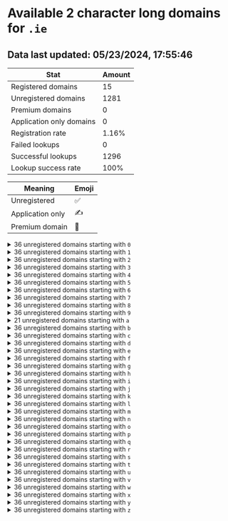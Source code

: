 # Available 2 character long domains for `.ie`

## Data last updated: 05/23/2024, 17:55:46

|Stat|Amount|
|--|--|
|Registered domains|15|
|Unregistered domains|1281|
|Premium domains|0|
|Application only domains|0|
|Registration rate|1.16%|
|Failed lookups|0|
|Successful lookups|1296|
|Lookup success rate|100%|


|Meaning|Emoji|
|--|--|
|Unregistered|:white_check_mark:|
|Application only|:writing_hand:|
|Premium domain|:gem:|

<details>
<summary>36 unregistered domains starting with <bold><code>0</code></bold></summary>

|Type|Domain|
|--|--|
|:white_check_mark:|`00.ie`|
|:white_check_mark:|`01.ie`|
|:white_check_mark:|`02.ie`|
|:white_check_mark:|`03.ie`|
|:white_check_mark:|`04.ie`|
|:white_check_mark:|`05.ie`|
|:white_check_mark:|`06.ie`|
|:white_check_mark:|`07.ie`|
|:white_check_mark:|`08.ie`|
|:white_check_mark:|`09.ie`|
|:white_check_mark:|`0a.ie`|
|:white_check_mark:|`0b.ie`|
|:white_check_mark:|`0c.ie`|
|:white_check_mark:|`0d.ie`|
|:white_check_mark:|`0e.ie`|
|:white_check_mark:|`0f.ie`|
|:white_check_mark:|`0g.ie`|
|:white_check_mark:|`0h.ie`|
|:white_check_mark:|`0i.ie`|
|:white_check_mark:|`0j.ie`|
|:white_check_mark:|`0k.ie`|
|:white_check_mark:|`0l.ie`|
|:white_check_mark:|`0m.ie`|
|:white_check_mark:|`0n.ie`|
|:white_check_mark:|`0o.ie`|
|:white_check_mark:|`0p.ie`|
|:white_check_mark:|`0q.ie`|
|:white_check_mark:|`0r.ie`|
|:white_check_mark:|`0s.ie`|
|:white_check_mark:|`0t.ie`|
|:white_check_mark:|`0u.ie`|
|:white_check_mark:|`0v.ie`|
|:white_check_mark:|`0w.ie`|
|:white_check_mark:|`0x.ie`|
|:white_check_mark:|`0y.ie`|
|:white_check_mark:|`0z.ie`|
</details>
<details>
<summary>36 unregistered domains starting with <bold><code>1</code></bold></summary>

|Type|Domain|
|--|--|
|:white_check_mark:|`10.ie`|
|:white_check_mark:|`11.ie`|
|:white_check_mark:|`12.ie`|
|:white_check_mark:|`13.ie`|
|:white_check_mark:|`14.ie`|
|:white_check_mark:|`15.ie`|
|:white_check_mark:|`16.ie`|
|:white_check_mark:|`17.ie`|
|:white_check_mark:|`18.ie`|
|:white_check_mark:|`19.ie`|
|:white_check_mark:|`1a.ie`|
|:white_check_mark:|`1b.ie`|
|:white_check_mark:|`1c.ie`|
|:white_check_mark:|`1d.ie`|
|:white_check_mark:|`1e.ie`|
|:white_check_mark:|`1f.ie`|
|:white_check_mark:|`1g.ie`|
|:white_check_mark:|`1h.ie`|
|:white_check_mark:|`1i.ie`|
|:white_check_mark:|`1j.ie`|
|:white_check_mark:|`1k.ie`|
|:white_check_mark:|`1l.ie`|
|:white_check_mark:|`1m.ie`|
|:white_check_mark:|`1n.ie`|
|:white_check_mark:|`1o.ie`|
|:white_check_mark:|`1p.ie`|
|:white_check_mark:|`1q.ie`|
|:white_check_mark:|`1r.ie`|
|:white_check_mark:|`1s.ie`|
|:white_check_mark:|`1t.ie`|
|:white_check_mark:|`1u.ie`|
|:white_check_mark:|`1v.ie`|
|:white_check_mark:|`1w.ie`|
|:white_check_mark:|`1x.ie`|
|:white_check_mark:|`1y.ie`|
|:white_check_mark:|`1z.ie`|
</details>
<details>
<summary>36 unregistered domains starting with <bold><code>2</code></bold></summary>

|Type|Domain|
|--|--|
|:white_check_mark:|`20.ie`|
|:white_check_mark:|`21.ie`|
|:white_check_mark:|`22.ie`|
|:white_check_mark:|`23.ie`|
|:white_check_mark:|`24.ie`|
|:white_check_mark:|`25.ie`|
|:white_check_mark:|`26.ie`|
|:white_check_mark:|`27.ie`|
|:white_check_mark:|`28.ie`|
|:white_check_mark:|`29.ie`|
|:white_check_mark:|`2a.ie`|
|:white_check_mark:|`2b.ie`|
|:white_check_mark:|`2c.ie`|
|:white_check_mark:|`2d.ie`|
|:white_check_mark:|`2e.ie`|
|:white_check_mark:|`2f.ie`|
|:white_check_mark:|`2g.ie`|
|:white_check_mark:|`2h.ie`|
|:white_check_mark:|`2i.ie`|
|:white_check_mark:|`2j.ie`|
|:white_check_mark:|`2k.ie`|
|:white_check_mark:|`2l.ie`|
|:white_check_mark:|`2m.ie`|
|:white_check_mark:|`2n.ie`|
|:white_check_mark:|`2o.ie`|
|:white_check_mark:|`2p.ie`|
|:white_check_mark:|`2q.ie`|
|:white_check_mark:|`2r.ie`|
|:white_check_mark:|`2s.ie`|
|:white_check_mark:|`2t.ie`|
|:white_check_mark:|`2u.ie`|
|:white_check_mark:|`2v.ie`|
|:white_check_mark:|`2w.ie`|
|:white_check_mark:|`2x.ie`|
|:white_check_mark:|`2y.ie`|
|:white_check_mark:|`2z.ie`|
</details>
<details>
<summary>36 unregistered domains starting with <bold><code>3</code></bold></summary>

|Type|Domain|
|--|--|
|:white_check_mark:|`30.ie`|
|:white_check_mark:|`31.ie`|
|:white_check_mark:|`32.ie`|
|:white_check_mark:|`33.ie`|
|:white_check_mark:|`34.ie`|
|:white_check_mark:|`35.ie`|
|:white_check_mark:|`36.ie`|
|:white_check_mark:|`37.ie`|
|:white_check_mark:|`38.ie`|
|:white_check_mark:|`39.ie`|
|:white_check_mark:|`3a.ie`|
|:white_check_mark:|`3b.ie`|
|:white_check_mark:|`3c.ie`|
|:white_check_mark:|`3d.ie`|
|:white_check_mark:|`3e.ie`|
|:white_check_mark:|`3f.ie`|
|:white_check_mark:|`3g.ie`|
|:white_check_mark:|`3h.ie`|
|:white_check_mark:|`3i.ie`|
|:white_check_mark:|`3j.ie`|
|:white_check_mark:|`3k.ie`|
|:white_check_mark:|`3l.ie`|
|:white_check_mark:|`3m.ie`|
|:white_check_mark:|`3n.ie`|
|:white_check_mark:|`3o.ie`|
|:white_check_mark:|`3p.ie`|
|:white_check_mark:|`3q.ie`|
|:white_check_mark:|`3r.ie`|
|:white_check_mark:|`3s.ie`|
|:white_check_mark:|`3t.ie`|
|:white_check_mark:|`3u.ie`|
|:white_check_mark:|`3v.ie`|
|:white_check_mark:|`3w.ie`|
|:white_check_mark:|`3x.ie`|
|:white_check_mark:|`3y.ie`|
|:white_check_mark:|`3z.ie`|
</details>
<details>
<summary>36 unregistered domains starting with <bold><code>4</code></bold></summary>

|Type|Domain|
|--|--|
|:white_check_mark:|`40.ie`|
|:white_check_mark:|`41.ie`|
|:white_check_mark:|`42.ie`|
|:white_check_mark:|`43.ie`|
|:white_check_mark:|`44.ie`|
|:white_check_mark:|`45.ie`|
|:white_check_mark:|`46.ie`|
|:white_check_mark:|`47.ie`|
|:white_check_mark:|`48.ie`|
|:white_check_mark:|`49.ie`|
|:white_check_mark:|`4a.ie`|
|:white_check_mark:|`4b.ie`|
|:white_check_mark:|`4c.ie`|
|:white_check_mark:|`4d.ie`|
|:white_check_mark:|`4e.ie`|
|:white_check_mark:|`4f.ie`|
|:white_check_mark:|`4g.ie`|
|:white_check_mark:|`4h.ie`|
|:white_check_mark:|`4i.ie`|
|:white_check_mark:|`4j.ie`|
|:white_check_mark:|`4k.ie`|
|:white_check_mark:|`4l.ie`|
|:white_check_mark:|`4m.ie`|
|:white_check_mark:|`4n.ie`|
|:white_check_mark:|`4o.ie`|
|:white_check_mark:|`4p.ie`|
|:white_check_mark:|`4q.ie`|
|:white_check_mark:|`4r.ie`|
|:white_check_mark:|`4s.ie`|
|:white_check_mark:|`4t.ie`|
|:white_check_mark:|`4u.ie`|
|:white_check_mark:|`4v.ie`|
|:white_check_mark:|`4w.ie`|
|:white_check_mark:|`4x.ie`|
|:white_check_mark:|`4y.ie`|
|:white_check_mark:|`4z.ie`|
</details>
<details>
<summary>36 unregistered domains starting with <bold><code>5</code></bold></summary>

|Type|Domain|
|--|--|
|:white_check_mark:|`50.ie`|
|:white_check_mark:|`51.ie`|
|:white_check_mark:|`52.ie`|
|:white_check_mark:|`53.ie`|
|:white_check_mark:|`54.ie`|
|:white_check_mark:|`55.ie`|
|:white_check_mark:|`56.ie`|
|:white_check_mark:|`57.ie`|
|:white_check_mark:|`58.ie`|
|:white_check_mark:|`59.ie`|
|:white_check_mark:|`5a.ie`|
|:white_check_mark:|`5b.ie`|
|:white_check_mark:|`5c.ie`|
|:white_check_mark:|`5d.ie`|
|:white_check_mark:|`5e.ie`|
|:white_check_mark:|`5f.ie`|
|:white_check_mark:|`5g.ie`|
|:white_check_mark:|`5h.ie`|
|:white_check_mark:|`5i.ie`|
|:white_check_mark:|`5j.ie`|
|:white_check_mark:|`5k.ie`|
|:white_check_mark:|`5l.ie`|
|:white_check_mark:|`5m.ie`|
|:white_check_mark:|`5n.ie`|
|:white_check_mark:|`5o.ie`|
|:white_check_mark:|`5p.ie`|
|:white_check_mark:|`5q.ie`|
|:white_check_mark:|`5r.ie`|
|:white_check_mark:|`5s.ie`|
|:white_check_mark:|`5t.ie`|
|:white_check_mark:|`5u.ie`|
|:white_check_mark:|`5v.ie`|
|:white_check_mark:|`5w.ie`|
|:white_check_mark:|`5x.ie`|
|:white_check_mark:|`5y.ie`|
|:white_check_mark:|`5z.ie`|
</details>
<details>
<summary>36 unregistered domains starting with <bold><code>6</code></bold></summary>

|Type|Domain|
|--|--|
|:white_check_mark:|`60.ie`|
|:white_check_mark:|`61.ie`|
|:white_check_mark:|`62.ie`|
|:white_check_mark:|`63.ie`|
|:white_check_mark:|`64.ie`|
|:white_check_mark:|`65.ie`|
|:white_check_mark:|`66.ie`|
|:white_check_mark:|`67.ie`|
|:white_check_mark:|`68.ie`|
|:white_check_mark:|`69.ie`|
|:white_check_mark:|`6a.ie`|
|:white_check_mark:|`6b.ie`|
|:white_check_mark:|`6c.ie`|
|:white_check_mark:|`6d.ie`|
|:white_check_mark:|`6e.ie`|
|:white_check_mark:|`6f.ie`|
|:white_check_mark:|`6g.ie`|
|:white_check_mark:|`6h.ie`|
|:white_check_mark:|`6i.ie`|
|:white_check_mark:|`6j.ie`|
|:white_check_mark:|`6k.ie`|
|:white_check_mark:|`6l.ie`|
|:white_check_mark:|`6m.ie`|
|:white_check_mark:|`6n.ie`|
|:white_check_mark:|`6o.ie`|
|:white_check_mark:|`6p.ie`|
|:white_check_mark:|`6q.ie`|
|:white_check_mark:|`6r.ie`|
|:white_check_mark:|`6s.ie`|
|:white_check_mark:|`6t.ie`|
|:white_check_mark:|`6u.ie`|
|:white_check_mark:|`6v.ie`|
|:white_check_mark:|`6w.ie`|
|:white_check_mark:|`6x.ie`|
|:white_check_mark:|`6y.ie`|
|:white_check_mark:|`6z.ie`|
</details>
<details>
<summary>36 unregistered domains starting with <bold><code>7</code></bold></summary>

|Type|Domain|
|--|--|
|:white_check_mark:|`70.ie`|
|:white_check_mark:|`71.ie`|
|:white_check_mark:|`72.ie`|
|:white_check_mark:|`73.ie`|
|:white_check_mark:|`74.ie`|
|:white_check_mark:|`75.ie`|
|:white_check_mark:|`76.ie`|
|:white_check_mark:|`77.ie`|
|:white_check_mark:|`78.ie`|
|:white_check_mark:|`79.ie`|
|:white_check_mark:|`7a.ie`|
|:white_check_mark:|`7b.ie`|
|:white_check_mark:|`7c.ie`|
|:white_check_mark:|`7d.ie`|
|:white_check_mark:|`7e.ie`|
|:white_check_mark:|`7f.ie`|
|:white_check_mark:|`7g.ie`|
|:white_check_mark:|`7h.ie`|
|:white_check_mark:|`7i.ie`|
|:white_check_mark:|`7j.ie`|
|:white_check_mark:|`7k.ie`|
|:white_check_mark:|`7l.ie`|
|:white_check_mark:|`7m.ie`|
|:white_check_mark:|`7n.ie`|
|:white_check_mark:|`7o.ie`|
|:white_check_mark:|`7p.ie`|
|:white_check_mark:|`7q.ie`|
|:white_check_mark:|`7r.ie`|
|:white_check_mark:|`7s.ie`|
|:white_check_mark:|`7t.ie`|
|:white_check_mark:|`7u.ie`|
|:white_check_mark:|`7v.ie`|
|:white_check_mark:|`7w.ie`|
|:white_check_mark:|`7x.ie`|
|:white_check_mark:|`7y.ie`|
|:white_check_mark:|`7z.ie`|
</details>
<details>
<summary>36 unregistered domains starting with <bold><code>8</code></bold></summary>

|Type|Domain|
|--|--|
|:white_check_mark:|`80.ie`|
|:white_check_mark:|`81.ie`|
|:white_check_mark:|`82.ie`|
|:white_check_mark:|`83.ie`|
|:white_check_mark:|`84.ie`|
|:white_check_mark:|`85.ie`|
|:white_check_mark:|`86.ie`|
|:white_check_mark:|`87.ie`|
|:white_check_mark:|`88.ie`|
|:white_check_mark:|`89.ie`|
|:white_check_mark:|`8a.ie`|
|:white_check_mark:|`8b.ie`|
|:white_check_mark:|`8c.ie`|
|:white_check_mark:|`8d.ie`|
|:white_check_mark:|`8e.ie`|
|:white_check_mark:|`8f.ie`|
|:white_check_mark:|`8g.ie`|
|:white_check_mark:|`8h.ie`|
|:white_check_mark:|`8i.ie`|
|:white_check_mark:|`8j.ie`|
|:white_check_mark:|`8k.ie`|
|:white_check_mark:|`8l.ie`|
|:white_check_mark:|`8m.ie`|
|:white_check_mark:|`8n.ie`|
|:white_check_mark:|`8o.ie`|
|:white_check_mark:|`8p.ie`|
|:white_check_mark:|`8q.ie`|
|:white_check_mark:|`8r.ie`|
|:white_check_mark:|`8s.ie`|
|:white_check_mark:|`8t.ie`|
|:white_check_mark:|`8u.ie`|
|:white_check_mark:|`8v.ie`|
|:white_check_mark:|`8w.ie`|
|:white_check_mark:|`8x.ie`|
|:white_check_mark:|`8y.ie`|
|:white_check_mark:|`8z.ie`|
</details>
<details>
<summary>36 unregistered domains starting with <bold><code>9</code></bold></summary>

|Type|Domain|
|--|--|
|:white_check_mark:|`90.ie`|
|:white_check_mark:|`91.ie`|
|:white_check_mark:|`92.ie`|
|:white_check_mark:|`93.ie`|
|:white_check_mark:|`94.ie`|
|:white_check_mark:|`95.ie`|
|:white_check_mark:|`96.ie`|
|:white_check_mark:|`97.ie`|
|:white_check_mark:|`98.ie`|
|:white_check_mark:|`99.ie`|
|:white_check_mark:|`9a.ie`|
|:white_check_mark:|`9b.ie`|
|:white_check_mark:|`9c.ie`|
|:white_check_mark:|`9d.ie`|
|:white_check_mark:|`9e.ie`|
|:white_check_mark:|`9f.ie`|
|:white_check_mark:|`9g.ie`|
|:white_check_mark:|`9h.ie`|
|:white_check_mark:|`9i.ie`|
|:white_check_mark:|`9j.ie`|
|:white_check_mark:|`9k.ie`|
|:white_check_mark:|`9l.ie`|
|:white_check_mark:|`9m.ie`|
|:white_check_mark:|`9n.ie`|
|:white_check_mark:|`9o.ie`|
|:white_check_mark:|`9p.ie`|
|:white_check_mark:|`9q.ie`|
|:white_check_mark:|`9r.ie`|
|:white_check_mark:|`9s.ie`|
|:white_check_mark:|`9t.ie`|
|:white_check_mark:|`9u.ie`|
|:white_check_mark:|`9v.ie`|
|:white_check_mark:|`9w.ie`|
|:white_check_mark:|`9x.ie`|
|:white_check_mark:|`9y.ie`|
|:white_check_mark:|`9z.ie`|
</details>
<details>
<summary>21 unregistered domains starting with <bold><code>a</code></bold></summary>

|Type|Domain|
|--|--|
|:white_check_mark:|`a0.ie`|
|:white_check_mark:|`a1.ie`|
|:white_check_mark:|`a2.ie`|
|:white_check_mark:|`a3.ie`|
|:white_check_mark:|`a4.ie`|
|:white_check_mark:|`a5.ie`|
|:white_check_mark:|`a6.ie`|
|:white_check_mark:|`a7.ie`|
|:white_check_mark:|`a8.ie`|
|:white_check_mark:|`a9.ie`|
|:white_check_mark:|`ap.ie`|
|:white_check_mark:|`aq.ie`|
|:white_check_mark:|`ar.ie`|
|:white_check_mark:|`as.ie`|
|:white_check_mark:|`at.ie`|
|:white_check_mark:|`au.ie`|
|:white_check_mark:|`av.ie`|
|:white_check_mark:|`aw.ie`|
|:white_check_mark:|`ax.ie`|
|:white_check_mark:|`ay.ie`|
|:white_check_mark:|`az.ie`|
</details>
<details>
<summary>36 unregistered domains starting with <bold><code>b</code></bold></summary>

|Type|Domain|
|--|--|
|:white_check_mark:|`b0.ie`|
|:white_check_mark:|`b1.ie`|
|:white_check_mark:|`b2.ie`|
|:white_check_mark:|`b3.ie`|
|:white_check_mark:|`b4.ie`|
|:white_check_mark:|`b5.ie`|
|:white_check_mark:|`b6.ie`|
|:white_check_mark:|`b7.ie`|
|:white_check_mark:|`b8.ie`|
|:white_check_mark:|`b9.ie`|
|:white_check_mark:|`ba.ie`|
|:white_check_mark:|`bb.ie`|
|:white_check_mark:|`bc.ie`|
|:white_check_mark:|`bd.ie`|
|:white_check_mark:|`be.ie`|
|:white_check_mark:|`bf.ie`|
|:white_check_mark:|`bg.ie`|
|:white_check_mark:|`bh.ie`|
|:white_check_mark:|`bi.ie`|
|:white_check_mark:|`bj.ie`|
|:white_check_mark:|`bk.ie`|
|:white_check_mark:|`bl.ie`|
|:white_check_mark:|`bm.ie`|
|:white_check_mark:|`bn.ie`|
|:white_check_mark:|`bo.ie`|
|:white_check_mark:|`bp.ie`|
|:white_check_mark:|`bq.ie`|
|:white_check_mark:|`br.ie`|
|:white_check_mark:|`bs.ie`|
|:white_check_mark:|`bt.ie`|
|:white_check_mark:|`bu.ie`|
|:white_check_mark:|`bv.ie`|
|:white_check_mark:|`bw.ie`|
|:white_check_mark:|`bx.ie`|
|:white_check_mark:|`by.ie`|
|:white_check_mark:|`bz.ie`|
</details>
<details>
<summary>36 unregistered domains starting with <bold><code>c</code></bold></summary>

|Type|Domain|
|--|--|
|:white_check_mark:|`c0.ie`|
|:white_check_mark:|`c1.ie`|
|:white_check_mark:|`c2.ie`|
|:white_check_mark:|`c3.ie`|
|:white_check_mark:|`c4.ie`|
|:white_check_mark:|`c5.ie`|
|:white_check_mark:|`c6.ie`|
|:white_check_mark:|`c7.ie`|
|:white_check_mark:|`c8.ie`|
|:white_check_mark:|`c9.ie`|
|:white_check_mark:|`ca.ie`|
|:white_check_mark:|`cb.ie`|
|:white_check_mark:|`cc.ie`|
|:white_check_mark:|`cd.ie`|
|:white_check_mark:|`ce.ie`|
|:white_check_mark:|`cf.ie`|
|:white_check_mark:|`cg.ie`|
|:white_check_mark:|`ch.ie`|
|:white_check_mark:|`ci.ie`|
|:white_check_mark:|`cj.ie`|
|:white_check_mark:|`ck.ie`|
|:white_check_mark:|`cl.ie`|
|:white_check_mark:|`cm.ie`|
|:white_check_mark:|`cn.ie`|
|:white_check_mark:|`co.ie`|
|:white_check_mark:|`cp.ie`|
|:white_check_mark:|`cq.ie`|
|:white_check_mark:|`cr.ie`|
|:white_check_mark:|`cs.ie`|
|:white_check_mark:|`ct.ie`|
|:white_check_mark:|`cu.ie`|
|:white_check_mark:|`cv.ie`|
|:white_check_mark:|`cw.ie`|
|:white_check_mark:|`cx.ie`|
|:white_check_mark:|`cy.ie`|
|:white_check_mark:|`cz.ie`|
</details>
<details>
<summary>36 unregistered domains starting with <bold><code>d</code></bold></summary>

|Type|Domain|
|--|--|
|:white_check_mark:|`d0.ie`|
|:white_check_mark:|`d1.ie`|
|:white_check_mark:|`d2.ie`|
|:white_check_mark:|`d3.ie`|
|:white_check_mark:|`d4.ie`|
|:white_check_mark:|`d5.ie`|
|:white_check_mark:|`d6.ie`|
|:white_check_mark:|`d7.ie`|
|:white_check_mark:|`d8.ie`|
|:white_check_mark:|`d9.ie`|
|:white_check_mark:|`da.ie`|
|:white_check_mark:|`db.ie`|
|:white_check_mark:|`dc.ie`|
|:white_check_mark:|`dd.ie`|
|:white_check_mark:|`de.ie`|
|:white_check_mark:|`df.ie`|
|:white_check_mark:|`dg.ie`|
|:white_check_mark:|`dh.ie`|
|:white_check_mark:|`di.ie`|
|:white_check_mark:|`dj.ie`|
|:white_check_mark:|`dk.ie`|
|:white_check_mark:|`dl.ie`|
|:white_check_mark:|`dm.ie`|
|:white_check_mark:|`dn.ie`|
|:white_check_mark:|`do.ie`|
|:white_check_mark:|`dp.ie`|
|:white_check_mark:|`dq.ie`|
|:white_check_mark:|`dr.ie`|
|:white_check_mark:|`ds.ie`|
|:white_check_mark:|`dt.ie`|
|:white_check_mark:|`du.ie`|
|:white_check_mark:|`dv.ie`|
|:white_check_mark:|`dw.ie`|
|:white_check_mark:|`dx.ie`|
|:white_check_mark:|`dy.ie`|
|:white_check_mark:|`dz.ie`|
</details>
<details>
<summary>36 unregistered domains starting with <bold><code>e</code></bold></summary>

|Type|Domain|
|--|--|
|:white_check_mark:|`e0.ie`|
|:white_check_mark:|`e1.ie`|
|:white_check_mark:|`e2.ie`|
|:white_check_mark:|`e3.ie`|
|:white_check_mark:|`e4.ie`|
|:white_check_mark:|`e5.ie`|
|:white_check_mark:|`e6.ie`|
|:white_check_mark:|`e7.ie`|
|:white_check_mark:|`e8.ie`|
|:white_check_mark:|`e9.ie`|
|:white_check_mark:|`ea.ie`|
|:white_check_mark:|`eb.ie`|
|:white_check_mark:|`ec.ie`|
|:white_check_mark:|`ed.ie`|
|:white_check_mark:|`ee.ie`|
|:white_check_mark:|`ef.ie`|
|:white_check_mark:|`eg.ie`|
|:white_check_mark:|`eh.ie`|
|:white_check_mark:|`ei.ie`|
|:white_check_mark:|`ej.ie`|
|:white_check_mark:|`ek.ie`|
|:white_check_mark:|`el.ie`|
|:white_check_mark:|`em.ie`|
|:white_check_mark:|`en.ie`|
|:white_check_mark:|`eo.ie`|
|:white_check_mark:|`ep.ie`|
|:white_check_mark:|`eq.ie`|
|:white_check_mark:|`er.ie`|
|:white_check_mark:|`es.ie`|
|:white_check_mark:|`et.ie`|
|:white_check_mark:|`eu.ie`|
|:white_check_mark:|`ev.ie`|
|:white_check_mark:|`ew.ie`|
|:white_check_mark:|`ex.ie`|
|:white_check_mark:|`ey.ie`|
|:white_check_mark:|`ez.ie`|
</details>
<details>
<summary>36 unregistered domains starting with <bold><code>f</code></bold></summary>

|Type|Domain|
|--|--|
|:white_check_mark:|`f0.ie`|
|:white_check_mark:|`f1.ie`|
|:white_check_mark:|`f2.ie`|
|:white_check_mark:|`f3.ie`|
|:white_check_mark:|`f4.ie`|
|:white_check_mark:|`f5.ie`|
|:white_check_mark:|`f6.ie`|
|:white_check_mark:|`f7.ie`|
|:white_check_mark:|`f8.ie`|
|:white_check_mark:|`f9.ie`|
|:white_check_mark:|`fa.ie`|
|:white_check_mark:|`fb.ie`|
|:white_check_mark:|`fc.ie`|
|:white_check_mark:|`fd.ie`|
|:white_check_mark:|`fe.ie`|
|:white_check_mark:|`ff.ie`|
|:white_check_mark:|`fg.ie`|
|:white_check_mark:|`fh.ie`|
|:white_check_mark:|`fi.ie`|
|:white_check_mark:|`fj.ie`|
|:white_check_mark:|`fk.ie`|
|:white_check_mark:|`fl.ie`|
|:white_check_mark:|`fm.ie`|
|:white_check_mark:|`fn.ie`|
|:white_check_mark:|`fo.ie`|
|:white_check_mark:|`fp.ie`|
|:white_check_mark:|`fq.ie`|
|:white_check_mark:|`fr.ie`|
|:white_check_mark:|`fs.ie`|
|:white_check_mark:|`ft.ie`|
|:white_check_mark:|`fu.ie`|
|:white_check_mark:|`fv.ie`|
|:white_check_mark:|`fw.ie`|
|:white_check_mark:|`fx.ie`|
|:white_check_mark:|`fy.ie`|
|:white_check_mark:|`fz.ie`|
</details>
<details>
<summary>36 unregistered domains starting with <bold><code>g</code></bold></summary>

|Type|Domain|
|--|--|
|:white_check_mark:|`g0.ie`|
|:white_check_mark:|`g1.ie`|
|:white_check_mark:|`g2.ie`|
|:white_check_mark:|`g3.ie`|
|:white_check_mark:|`g4.ie`|
|:white_check_mark:|`g5.ie`|
|:white_check_mark:|`g6.ie`|
|:white_check_mark:|`g7.ie`|
|:white_check_mark:|`g8.ie`|
|:white_check_mark:|`g9.ie`|
|:white_check_mark:|`ga.ie`|
|:white_check_mark:|`gb.ie`|
|:white_check_mark:|`gc.ie`|
|:white_check_mark:|`gd.ie`|
|:white_check_mark:|`ge.ie`|
|:white_check_mark:|`gf.ie`|
|:white_check_mark:|`gg.ie`|
|:white_check_mark:|`gh.ie`|
|:white_check_mark:|`gi.ie`|
|:white_check_mark:|`gj.ie`|
|:white_check_mark:|`gk.ie`|
|:white_check_mark:|`gl.ie`|
|:white_check_mark:|`gm.ie`|
|:white_check_mark:|`gn.ie`|
|:white_check_mark:|`go.ie`|
|:white_check_mark:|`gp.ie`|
|:white_check_mark:|`gq.ie`|
|:white_check_mark:|`gr.ie`|
|:white_check_mark:|`gs.ie`|
|:white_check_mark:|`gt.ie`|
|:white_check_mark:|`gu.ie`|
|:white_check_mark:|`gv.ie`|
|:white_check_mark:|`gw.ie`|
|:white_check_mark:|`gx.ie`|
|:white_check_mark:|`gy.ie`|
|:white_check_mark:|`gz.ie`|
</details>
<details>
<summary>36 unregistered domains starting with <bold><code>h</code></bold></summary>

|Type|Domain|
|--|--|
|:white_check_mark:|`h0.ie`|
|:white_check_mark:|`h1.ie`|
|:white_check_mark:|`h2.ie`|
|:white_check_mark:|`h3.ie`|
|:white_check_mark:|`h4.ie`|
|:white_check_mark:|`h5.ie`|
|:white_check_mark:|`h6.ie`|
|:white_check_mark:|`h7.ie`|
|:white_check_mark:|`h8.ie`|
|:white_check_mark:|`h9.ie`|
|:white_check_mark:|`ha.ie`|
|:white_check_mark:|`hb.ie`|
|:white_check_mark:|`hc.ie`|
|:white_check_mark:|`hd.ie`|
|:white_check_mark:|`he.ie`|
|:white_check_mark:|`hf.ie`|
|:white_check_mark:|`hg.ie`|
|:white_check_mark:|`hh.ie`|
|:white_check_mark:|`hi.ie`|
|:white_check_mark:|`hj.ie`|
|:white_check_mark:|`hk.ie`|
|:white_check_mark:|`hl.ie`|
|:white_check_mark:|`hm.ie`|
|:white_check_mark:|`hn.ie`|
|:white_check_mark:|`ho.ie`|
|:white_check_mark:|`hp.ie`|
|:white_check_mark:|`hq.ie`|
|:white_check_mark:|`hr.ie`|
|:white_check_mark:|`hs.ie`|
|:white_check_mark:|`ht.ie`|
|:white_check_mark:|`hu.ie`|
|:white_check_mark:|`hv.ie`|
|:white_check_mark:|`hw.ie`|
|:white_check_mark:|`hx.ie`|
|:white_check_mark:|`hy.ie`|
|:white_check_mark:|`hz.ie`|
</details>
<details>
<summary>36 unregistered domains starting with <bold><code>i</code></bold></summary>

|Type|Domain|
|--|--|
|:white_check_mark:|`i0.ie`|
|:white_check_mark:|`i1.ie`|
|:white_check_mark:|`i2.ie`|
|:white_check_mark:|`i3.ie`|
|:white_check_mark:|`i4.ie`|
|:white_check_mark:|`i5.ie`|
|:white_check_mark:|`i6.ie`|
|:white_check_mark:|`i7.ie`|
|:white_check_mark:|`i8.ie`|
|:white_check_mark:|`i9.ie`|
|:white_check_mark:|`ia.ie`|
|:white_check_mark:|`ib.ie`|
|:white_check_mark:|`ic.ie`|
|:white_check_mark:|`id.ie`|
|:white_check_mark:|`ie.ie`|
|:white_check_mark:|`if.ie`|
|:white_check_mark:|`ig.ie`|
|:white_check_mark:|`ih.ie`|
|:white_check_mark:|`ii.ie`|
|:white_check_mark:|`ij.ie`|
|:white_check_mark:|`ik.ie`|
|:white_check_mark:|`il.ie`|
|:white_check_mark:|`im.ie`|
|:white_check_mark:|`in.ie`|
|:white_check_mark:|`io.ie`|
|:white_check_mark:|`ip.ie`|
|:white_check_mark:|`iq.ie`|
|:white_check_mark:|`ir.ie`|
|:white_check_mark:|`is.ie`|
|:white_check_mark:|`it.ie`|
|:white_check_mark:|`iu.ie`|
|:white_check_mark:|`iv.ie`|
|:white_check_mark:|`iw.ie`|
|:white_check_mark:|`ix.ie`|
|:white_check_mark:|`iy.ie`|
|:white_check_mark:|`iz.ie`|
</details>
<details>
<summary>36 unregistered domains starting with <bold><code>j</code></bold></summary>

|Type|Domain|
|--|--|
|:white_check_mark:|`j0.ie`|
|:white_check_mark:|`j1.ie`|
|:white_check_mark:|`j2.ie`|
|:white_check_mark:|`j3.ie`|
|:white_check_mark:|`j4.ie`|
|:white_check_mark:|`j5.ie`|
|:white_check_mark:|`j6.ie`|
|:white_check_mark:|`j7.ie`|
|:white_check_mark:|`j8.ie`|
|:white_check_mark:|`j9.ie`|
|:white_check_mark:|`ja.ie`|
|:white_check_mark:|`jb.ie`|
|:white_check_mark:|`jc.ie`|
|:white_check_mark:|`jd.ie`|
|:white_check_mark:|`je.ie`|
|:white_check_mark:|`jf.ie`|
|:white_check_mark:|`jg.ie`|
|:white_check_mark:|`jh.ie`|
|:white_check_mark:|`ji.ie`|
|:white_check_mark:|`jj.ie`|
|:white_check_mark:|`jk.ie`|
|:white_check_mark:|`jl.ie`|
|:white_check_mark:|`jm.ie`|
|:white_check_mark:|`jn.ie`|
|:white_check_mark:|`jo.ie`|
|:white_check_mark:|`jp.ie`|
|:white_check_mark:|`jq.ie`|
|:white_check_mark:|`jr.ie`|
|:white_check_mark:|`js.ie`|
|:white_check_mark:|`jt.ie`|
|:white_check_mark:|`ju.ie`|
|:white_check_mark:|`jv.ie`|
|:white_check_mark:|`jw.ie`|
|:white_check_mark:|`jx.ie`|
|:white_check_mark:|`jy.ie`|
|:white_check_mark:|`jz.ie`|
</details>
<details>
<summary>36 unregistered domains starting with <bold><code>k</code></bold></summary>

|Type|Domain|
|--|--|
|:white_check_mark:|`k0.ie`|
|:white_check_mark:|`k1.ie`|
|:white_check_mark:|`k2.ie`|
|:white_check_mark:|`k3.ie`|
|:white_check_mark:|`k4.ie`|
|:white_check_mark:|`k5.ie`|
|:white_check_mark:|`k6.ie`|
|:white_check_mark:|`k7.ie`|
|:white_check_mark:|`k8.ie`|
|:white_check_mark:|`k9.ie`|
|:white_check_mark:|`ka.ie`|
|:white_check_mark:|`kb.ie`|
|:white_check_mark:|`kc.ie`|
|:white_check_mark:|`kd.ie`|
|:white_check_mark:|`ke.ie`|
|:white_check_mark:|`kf.ie`|
|:white_check_mark:|`kg.ie`|
|:white_check_mark:|`kh.ie`|
|:white_check_mark:|`ki.ie`|
|:white_check_mark:|`kj.ie`|
|:white_check_mark:|`kk.ie`|
|:white_check_mark:|`kl.ie`|
|:white_check_mark:|`km.ie`|
|:white_check_mark:|`kn.ie`|
|:white_check_mark:|`ko.ie`|
|:white_check_mark:|`kp.ie`|
|:white_check_mark:|`kq.ie`|
|:white_check_mark:|`kr.ie`|
|:white_check_mark:|`ks.ie`|
|:white_check_mark:|`kt.ie`|
|:white_check_mark:|`ku.ie`|
|:white_check_mark:|`kv.ie`|
|:white_check_mark:|`kw.ie`|
|:white_check_mark:|`kx.ie`|
|:white_check_mark:|`ky.ie`|
|:white_check_mark:|`kz.ie`|
</details>
<details>
<summary>36 unregistered domains starting with <bold><code>l</code></bold></summary>

|Type|Domain|
|--|--|
|:white_check_mark:|`l0.ie`|
|:white_check_mark:|`l1.ie`|
|:white_check_mark:|`l2.ie`|
|:white_check_mark:|`l3.ie`|
|:white_check_mark:|`l4.ie`|
|:white_check_mark:|`l5.ie`|
|:white_check_mark:|`l6.ie`|
|:white_check_mark:|`l7.ie`|
|:white_check_mark:|`l8.ie`|
|:white_check_mark:|`l9.ie`|
|:white_check_mark:|`la.ie`|
|:white_check_mark:|`lb.ie`|
|:white_check_mark:|`lc.ie`|
|:white_check_mark:|`ld.ie`|
|:white_check_mark:|`le.ie`|
|:white_check_mark:|`lf.ie`|
|:white_check_mark:|`lg.ie`|
|:white_check_mark:|`lh.ie`|
|:white_check_mark:|`li.ie`|
|:white_check_mark:|`lj.ie`|
|:white_check_mark:|`lk.ie`|
|:white_check_mark:|`ll.ie`|
|:white_check_mark:|`lm.ie`|
|:white_check_mark:|`ln.ie`|
|:white_check_mark:|`lo.ie`|
|:white_check_mark:|`lp.ie`|
|:white_check_mark:|`lq.ie`|
|:white_check_mark:|`lr.ie`|
|:white_check_mark:|`ls.ie`|
|:white_check_mark:|`lt.ie`|
|:white_check_mark:|`lu.ie`|
|:white_check_mark:|`lv.ie`|
|:white_check_mark:|`lw.ie`|
|:white_check_mark:|`lx.ie`|
|:white_check_mark:|`ly.ie`|
|:white_check_mark:|`lz.ie`|
</details>
<details>
<summary>36 unregistered domains starting with <bold><code>m</code></bold></summary>

|Type|Domain|
|--|--|
|:white_check_mark:|`m0.ie`|
|:white_check_mark:|`m1.ie`|
|:white_check_mark:|`m2.ie`|
|:white_check_mark:|`m3.ie`|
|:white_check_mark:|`m4.ie`|
|:white_check_mark:|`m5.ie`|
|:white_check_mark:|`m6.ie`|
|:white_check_mark:|`m7.ie`|
|:white_check_mark:|`m8.ie`|
|:white_check_mark:|`m9.ie`|
|:white_check_mark:|`ma.ie`|
|:white_check_mark:|`mb.ie`|
|:white_check_mark:|`mc.ie`|
|:white_check_mark:|`md.ie`|
|:white_check_mark:|`me.ie`|
|:white_check_mark:|`mf.ie`|
|:white_check_mark:|`mg.ie`|
|:white_check_mark:|`mh.ie`|
|:white_check_mark:|`mi.ie`|
|:white_check_mark:|`mj.ie`|
|:white_check_mark:|`mk.ie`|
|:white_check_mark:|`ml.ie`|
|:white_check_mark:|`mm.ie`|
|:white_check_mark:|`mn.ie`|
|:white_check_mark:|`mo.ie`|
|:white_check_mark:|`mp.ie`|
|:white_check_mark:|`mq.ie`|
|:white_check_mark:|`mr.ie`|
|:white_check_mark:|`ms.ie`|
|:white_check_mark:|`mt.ie`|
|:white_check_mark:|`mu.ie`|
|:white_check_mark:|`mv.ie`|
|:white_check_mark:|`mw.ie`|
|:white_check_mark:|`mx.ie`|
|:white_check_mark:|`my.ie`|
|:white_check_mark:|`mz.ie`|
</details>
<details>
<summary>36 unregistered domains starting with <bold><code>n</code></bold></summary>

|Type|Domain|
|--|--|
|:white_check_mark:|`n0.ie`|
|:white_check_mark:|`n1.ie`|
|:white_check_mark:|`n2.ie`|
|:white_check_mark:|`n3.ie`|
|:white_check_mark:|`n4.ie`|
|:white_check_mark:|`n5.ie`|
|:white_check_mark:|`n6.ie`|
|:white_check_mark:|`n7.ie`|
|:white_check_mark:|`n8.ie`|
|:white_check_mark:|`n9.ie`|
|:white_check_mark:|`na.ie`|
|:white_check_mark:|`nb.ie`|
|:white_check_mark:|`nc.ie`|
|:white_check_mark:|`nd.ie`|
|:white_check_mark:|`ne.ie`|
|:white_check_mark:|`nf.ie`|
|:white_check_mark:|`ng.ie`|
|:white_check_mark:|`nh.ie`|
|:white_check_mark:|`ni.ie`|
|:white_check_mark:|`nj.ie`|
|:white_check_mark:|`nk.ie`|
|:white_check_mark:|`nl.ie`|
|:white_check_mark:|`nm.ie`|
|:white_check_mark:|`nn.ie`|
|:white_check_mark:|`no.ie`|
|:white_check_mark:|`np.ie`|
|:white_check_mark:|`nq.ie`|
|:white_check_mark:|`nr.ie`|
|:white_check_mark:|`ns.ie`|
|:white_check_mark:|`nt.ie`|
|:white_check_mark:|`nu.ie`|
|:white_check_mark:|`nv.ie`|
|:white_check_mark:|`nw.ie`|
|:white_check_mark:|`nx.ie`|
|:white_check_mark:|`ny.ie`|
|:white_check_mark:|`nz.ie`|
</details>
<details>
<summary>36 unregistered domains starting with <bold><code>o</code></bold></summary>

|Type|Domain|
|--|--|
|:white_check_mark:|`o0.ie`|
|:white_check_mark:|`o1.ie`|
|:white_check_mark:|`o2.ie`|
|:white_check_mark:|`o3.ie`|
|:white_check_mark:|`o4.ie`|
|:white_check_mark:|`o5.ie`|
|:white_check_mark:|`o6.ie`|
|:white_check_mark:|`o7.ie`|
|:white_check_mark:|`o8.ie`|
|:white_check_mark:|`o9.ie`|
|:white_check_mark:|`oa.ie`|
|:white_check_mark:|`ob.ie`|
|:white_check_mark:|`oc.ie`|
|:white_check_mark:|`od.ie`|
|:white_check_mark:|`oe.ie`|
|:white_check_mark:|`of.ie`|
|:white_check_mark:|`og.ie`|
|:white_check_mark:|`oh.ie`|
|:white_check_mark:|`oi.ie`|
|:white_check_mark:|`oj.ie`|
|:white_check_mark:|`ok.ie`|
|:white_check_mark:|`ol.ie`|
|:white_check_mark:|`om.ie`|
|:white_check_mark:|`on.ie`|
|:white_check_mark:|`oo.ie`|
|:white_check_mark:|`op.ie`|
|:white_check_mark:|`oq.ie`|
|:white_check_mark:|`or.ie`|
|:white_check_mark:|`os.ie`|
|:white_check_mark:|`ot.ie`|
|:white_check_mark:|`ou.ie`|
|:white_check_mark:|`ov.ie`|
|:white_check_mark:|`ow.ie`|
|:white_check_mark:|`ox.ie`|
|:white_check_mark:|`oy.ie`|
|:white_check_mark:|`oz.ie`|
</details>
<details>
<summary>36 unregistered domains starting with <bold><code>p</code></bold></summary>

|Type|Domain|
|--|--|
|:white_check_mark:|`p0.ie`|
|:white_check_mark:|`p1.ie`|
|:white_check_mark:|`p2.ie`|
|:white_check_mark:|`p3.ie`|
|:white_check_mark:|`p4.ie`|
|:white_check_mark:|`p5.ie`|
|:white_check_mark:|`p6.ie`|
|:white_check_mark:|`p7.ie`|
|:white_check_mark:|`p8.ie`|
|:white_check_mark:|`p9.ie`|
|:white_check_mark:|`pa.ie`|
|:white_check_mark:|`pb.ie`|
|:white_check_mark:|`pc.ie`|
|:white_check_mark:|`pd.ie`|
|:white_check_mark:|`pe.ie`|
|:white_check_mark:|`pf.ie`|
|:white_check_mark:|`pg.ie`|
|:white_check_mark:|`ph.ie`|
|:white_check_mark:|`pi.ie`|
|:white_check_mark:|`pj.ie`|
|:white_check_mark:|`pk.ie`|
|:white_check_mark:|`pl.ie`|
|:white_check_mark:|`pm.ie`|
|:white_check_mark:|`pn.ie`|
|:white_check_mark:|`po.ie`|
|:white_check_mark:|`pp.ie`|
|:white_check_mark:|`pq.ie`|
|:white_check_mark:|`pr.ie`|
|:white_check_mark:|`ps.ie`|
|:white_check_mark:|`pt.ie`|
|:white_check_mark:|`pu.ie`|
|:white_check_mark:|`pv.ie`|
|:white_check_mark:|`pw.ie`|
|:white_check_mark:|`px.ie`|
|:white_check_mark:|`py.ie`|
|:white_check_mark:|`pz.ie`|
</details>
<details>
<summary>36 unregistered domains starting with <bold><code>q</code></bold></summary>

|Type|Domain|
|--|--|
|:white_check_mark:|`q0.ie`|
|:white_check_mark:|`q1.ie`|
|:white_check_mark:|`q2.ie`|
|:white_check_mark:|`q3.ie`|
|:white_check_mark:|`q4.ie`|
|:white_check_mark:|`q5.ie`|
|:white_check_mark:|`q6.ie`|
|:white_check_mark:|`q7.ie`|
|:white_check_mark:|`q8.ie`|
|:white_check_mark:|`q9.ie`|
|:white_check_mark:|`qa.ie`|
|:white_check_mark:|`qb.ie`|
|:white_check_mark:|`qc.ie`|
|:white_check_mark:|`qd.ie`|
|:white_check_mark:|`qe.ie`|
|:white_check_mark:|`qf.ie`|
|:white_check_mark:|`qg.ie`|
|:white_check_mark:|`qh.ie`|
|:white_check_mark:|`qi.ie`|
|:white_check_mark:|`qj.ie`|
|:white_check_mark:|`qk.ie`|
|:white_check_mark:|`ql.ie`|
|:white_check_mark:|`qm.ie`|
|:white_check_mark:|`qn.ie`|
|:white_check_mark:|`qo.ie`|
|:white_check_mark:|`qp.ie`|
|:white_check_mark:|`qq.ie`|
|:white_check_mark:|`qr.ie`|
|:white_check_mark:|`qs.ie`|
|:white_check_mark:|`qt.ie`|
|:white_check_mark:|`qu.ie`|
|:white_check_mark:|`qv.ie`|
|:white_check_mark:|`qw.ie`|
|:white_check_mark:|`qx.ie`|
|:white_check_mark:|`qy.ie`|
|:white_check_mark:|`qz.ie`|
</details>
<details>
<summary>36 unregistered domains starting with <bold><code>r</code></bold></summary>

|Type|Domain|
|--|--|
|:white_check_mark:|`r0.ie`|
|:white_check_mark:|`r1.ie`|
|:white_check_mark:|`r2.ie`|
|:white_check_mark:|`r3.ie`|
|:white_check_mark:|`r4.ie`|
|:white_check_mark:|`r5.ie`|
|:white_check_mark:|`r6.ie`|
|:white_check_mark:|`r7.ie`|
|:white_check_mark:|`r8.ie`|
|:white_check_mark:|`r9.ie`|
|:white_check_mark:|`ra.ie`|
|:white_check_mark:|`rb.ie`|
|:white_check_mark:|`rc.ie`|
|:white_check_mark:|`rd.ie`|
|:white_check_mark:|`re.ie`|
|:white_check_mark:|`rf.ie`|
|:white_check_mark:|`rg.ie`|
|:white_check_mark:|`rh.ie`|
|:white_check_mark:|`ri.ie`|
|:white_check_mark:|`rj.ie`|
|:white_check_mark:|`rk.ie`|
|:white_check_mark:|`rl.ie`|
|:white_check_mark:|`rm.ie`|
|:white_check_mark:|`rn.ie`|
|:white_check_mark:|`ro.ie`|
|:white_check_mark:|`rp.ie`|
|:white_check_mark:|`rq.ie`|
|:white_check_mark:|`rr.ie`|
|:white_check_mark:|`rs.ie`|
|:white_check_mark:|`rt.ie`|
|:white_check_mark:|`ru.ie`|
|:white_check_mark:|`rv.ie`|
|:white_check_mark:|`rw.ie`|
|:white_check_mark:|`rx.ie`|
|:white_check_mark:|`ry.ie`|
|:white_check_mark:|`rz.ie`|
</details>
<details>
<summary>36 unregistered domains starting with <bold><code>s</code></bold></summary>

|Type|Domain|
|--|--|
|:white_check_mark:|`s0.ie`|
|:white_check_mark:|`s1.ie`|
|:white_check_mark:|`s2.ie`|
|:white_check_mark:|`s3.ie`|
|:white_check_mark:|`s4.ie`|
|:white_check_mark:|`s5.ie`|
|:white_check_mark:|`s6.ie`|
|:white_check_mark:|`s7.ie`|
|:white_check_mark:|`s8.ie`|
|:white_check_mark:|`s9.ie`|
|:white_check_mark:|`sa.ie`|
|:white_check_mark:|`sb.ie`|
|:white_check_mark:|`sc.ie`|
|:white_check_mark:|`sd.ie`|
|:white_check_mark:|`se.ie`|
|:white_check_mark:|`sf.ie`|
|:white_check_mark:|`sg.ie`|
|:white_check_mark:|`sh.ie`|
|:white_check_mark:|`si.ie`|
|:white_check_mark:|`sj.ie`|
|:white_check_mark:|`sk.ie`|
|:white_check_mark:|`sl.ie`|
|:white_check_mark:|`sm.ie`|
|:white_check_mark:|`sn.ie`|
|:white_check_mark:|`so.ie`|
|:white_check_mark:|`sp.ie`|
|:white_check_mark:|`sq.ie`|
|:white_check_mark:|`sr.ie`|
|:white_check_mark:|`ss.ie`|
|:white_check_mark:|`st.ie`|
|:white_check_mark:|`su.ie`|
|:white_check_mark:|`sv.ie`|
|:white_check_mark:|`sw.ie`|
|:white_check_mark:|`sx.ie`|
|:white_check_mark:|`sy.ie`|
|:white_check_mark:|`sz.ie`|
</details>
<details>
<summary>36 unregistered domains starting with <bold><code>t</code></bold></summary>

|Type|Domain|
|--|--|
|:white_check_mark:|`t0.ie`|
|:white_check_mark:|`t1.ie`|
|:white_check_mark:|`t2.ie`|
|:white_check_mark:|`t3.ie`|
|:white_check_mark:|`t4.ie`|
|:white_check_mark:|`t5.ie`|
|:white_check_mark:|`t6.ie`|
|:white_check_mark:|`t7.ie`|
|:white_check_mark:|`t8.ie`|
|:white_check_mark:|`t9.ie`|
|:white_check_mark:|`ta.ie`|
|:white_check_mark:|`tb.ie`|
|:white_check_mark:|`tc.ie`|
|:white_check_mark:|`td.ie`|
|:white_check_mark:|`te.ie`|
|:white_check_mark:|`tf.ie`|
|:white_check_mark:|`tg.ie`|
|:white_check_mark:|`th.ie`|
|:white_check_mark:|`ti.ie`|
|:white_check_mark:|`tj.ie`|
|:white_check_mark:|`tk.ie`|
|:white_check_mark:|`tl.ie`|
|:white_check_mark:|`tm.ie`|
|:white_check_mark:|`tn.ie`|
|:white_check_mark:|`to.ie`|
|:white_check_mark:|`tp.ie`|
|:white_check_mark:|`tq.ie`|
|:white_check_mark:|`tr.ie`|
|:white_check_mark:|`ts.ie`|
|:white_check_mark:|`tt.ie`|
|:white_check_mark:|`tu.ie`|
|:white_check_mark:|`tv.ie`|
|:white_check_mark:|`tw.ie`|
|:white_check_mark:|`tx.ie`|
|:white_check_mark:|`ty.ie`|
|:white_check_mark:|`tz.ie`|
</details>
<details>
<summary>36 unregistered domains starting with <bold><code>u</code></bold></summary>

|Type|Domain|
|--|--|
|:white_check_mark:|`u0.ie`|
|:white_check_mark:|`u1.ie`|
|:white_check_mark:|`u2.ie`|
|:white_check_mark:|`u3.ie`|
|:white_check_mark:|`u4.ie`|
|:white_check_mark:|`u5.ie`|
|:white_check_mark:|`u6.ie`|
|:white_check_mark:|`u7.ie`|
|:white_check_mark:|`u8.ie`|
|:white_check_mark:|`u9.ie`|
|:white_check_mark:|`ua.ie`|
|:white_check_mark:|`ub.ie`|
|:white_check_mark:|`uc.ie`|
|:white_check_mark:|`ud.ie`|
|:white_check_mark:|`ue.ie`|
|:white_check_mark:|`uf.ie`|
|:white_check_mark:|`ug.ie`|
|:white_check_mark:|`uh.ie`|
|:white_check_mark:|`ui.ie`|
|:white_check_mark:|`uj.ie`|
|:white_check_mark:|`uk.ie`|
|:white_check_mark:|`ul.ie`|
|:white_check_mark:|`um.ie`|
|:white_check_mark:|`un.ie`|
|:white_check_mark:|`uo.ie`|
|:white_check_mark:|`up.ie`|
|:white_check_mark:|`uq.ie`|
|:white_check_mark:|`ur.ie`|
|:white_check_mark:|`us.ie`|
|:white_check_mark:|`ut.ie`|
|:white_check_mark:|`uu.ie`|
|:white_check_mark:|`uv.ie`|
|:white_check_mark:|`uw.ie`|
|:white_check_mark:|`ux.ie`|
|:white_check_mark:|`uy.ie`|
|:white_check_mark:|`uz.ie`|
</details>
<details>
<summary>36 unregistered domains starting with <bold><code>v</code></bold></summary>

|Type|Domain|
|--|--|
|:white_check_mark:|`v0.ie`|
|:white_check_mark:|`v1.ie`|
|:white_check_mark:|`v2.ie`|
|:white_check_mark:|`v3.ie`|
|:white_check_mark:|`v4.ie`|
|:white_check_mark:|`v5.ie`|
|:white_check_mark:|`v6.ie`|
|:white_check_mark:|`v7.ie`|
|:white_check_mark:|`v8.ie`|
|:white_check_mark:|`v9.ie`|
|:white_check_mark:|`va.ie`|
|:white_check_mark:|`vb.ie`|
|:white_check_mark:|`vc.ie`|
|:white_check_mark:|`vd.ie`|
|:white_check_mark:|`ve.ie`|
|:white_check_mark:|`vf.ie`|
|:white_check_mark:|`vg.ie`|
|:white_check_mark:|`vh.ie`|
|:white_check_mark:|`vi.ie`|
|:white_check_mark:|`vj.ie`|
|:white_check_mark:|`vk.ie`|
|:white_check_mark:|`vl.ie`|
|:white_check_mark:|`vm.ie`|
|:white_check_mark:|`vn.ie`|
|:white_check_mark:|`vo.ie`|
|:white_check_mark:|`vp.ie`|
|:white_check_mark:|`vq.ie`|
|:white_check_mark:|`vr.ie`|
|:white_check_mark:|`vs.ie`|
|:white_check_mark:|`vt.ie`|
|:white_check_mark:|`vu.ie`|
|:white_check_mark:|`vv.ie`|
|:white_check_mark:|`vw.ie`|
|:white_check_mark:|`vx.ie`|
|:white_check_mark:|`vy.ie`|
|:white_check_mark:|`vz.ie`|
</details>
<details>
<summary>36 unregistered domains starting with <bold><code>w</code></bold></summary>

|Type|Domain|
|--|--|
|:white_check_mark:|`w0.ie`|
|:white_check_mark:|`w1.ie`|
|:white_check_mark:|`w2.ie`|
|:white_check_mark:|`w3.ie`|
|:white_check_mark:|`w4.ie`|
|:white_check_mark:|`w5.ie`|
|:white_check_mark:|`w6.ie`|
|:white_check_mark:|`w7.ie`|
|:white_check_mark:|`w8.ie`|
|:white_check_mark:|`w9.ie`|
|:white_check_mark:|`wa.ie`|
|:white_check_mark:|`wb.ie`|
|:white_check_mark:|`wc.ie`|
|:white_check_mark:|`wd.ie`|
|:white_check_mark:|`we.ie`|
|:white_check_mark:|`wf.ie`|
|:white_check_mark:|`wg.ie`|
|:white_check_mark:|`wh.ie`|
|:white_check_mark:|`wi.ie`|
|:white_check_mark:|`wj.ie`|
|:white_check_mark:|`wk.ie`|
|:white_check_mark:|`wl.ie`|
|:white_check_mark:|`wm.ie`|
|:white_check_mark:|`wn.ie`|
|:white_check_mark:|`wo.ie`|
|:white_check_mark:|`wp.ie`|
|:white_check_mark:|`wq.ie`|
|:white_check_mark:|`wr.ie`|
|:white_check_mark:|`ws.ie`|
|:white_check_mark:|`wt.ie`|
|:white_check_mark:|`wu.ie`|
|:white_check_mark:|`wv.ie`|
|:white_check_mark:|`ww.ie`|
|:white_check_mark:|`wx.ie`|
|:white_check_mark:|`wy.ie`|
|:white_check_mark:|`wz.ie`|
</details>
<details>
<summary>36 unregistered domains starting with <bold><code>x</code></bold></summary>

|Type|Domain|
|--|--|
|:white_check_mark:|`x0.ie`|
|:white_check_mark:|`x1.ie`|
|:white_check_mark:|`x2.ie`|
|:white_check_mark:|`x3.ie`|
|:white_check_mark:|`x4.ie`|
|:white_check_mark:|`x5.ie`|
|:white_check_mark:|`x6.ie`|
|:white_check_mark:|`x7.ie`|
|:white_check_mark:|`x8.ie`|
|:white_check_mark:|`x9.ie`|
|:white_check_mark:|`xa.ie`|
|:white_check_mark:|`xb.ie`|
|:white_check_mark:|`xc.ie`|
|:white_check_mark:|`xd.ie`|
|:white_check_mark:|`xe.ie`|
|:white_check_mark:|`xf.ie`|
|:white_check_mark:|`xg.ie`|
|:white_check_mark:|`xh.ie`|
|:white_check_mark:|`xi.ie`|
|:white_check_mark:|`xj.ie`|
|:white_check_mark:|`xk.ie`|
|:white_check_mark:|`xl.ie`|
|:white_check_mark:|`xm.ie`|
|:white_check_mark:|`xn.ie`|
|:white_check_mark:|`xo.ie`|
|:white_check_mark:|`xp.ie`|
|:white_check_mark:|`xq.ie`|
|:white_check_mark:|`xr.ie`|
|:white_check_mark:|`xs.ie`|
|:white_check_mark:|`xt.ie`|
|:white_check_mark:|`xu.ie`|
|:white_check_mark:|`xv.ie`|
|:white_check_mark:|`xw.ie`|
|:white_check_mark:|`xx.ie`|
|:white_check_mark:|`xy.ie`|
|:white_check_mark:|`xz.ie`|
</details>
<details>
<summary>36 unregistered domains starting with <bold><code>y</code></bold></summary>

|Type|Domain|
|--|--|
|:white_check_mark:|`y0.ie`|
|:white_check_mark:|`y1.ie`|
|:white_check_mark:|`y2.ie`|
|:white_check_mark:|`y3.ie`|
|:white_check_mark:|`y4.ie`|
|:white_check_mark:|`y5.ie`|
|:white_check_mark:|`y6.ie`|
|:white_check_mark:|`y7.ie`|
|:white_check_mark:|`y8.ie`|
|:white_check_mark:|`y9.ie`|
|:white_check_mark:|`ya.ie`|
|:white_check_mark:|`yb.ie`|
|:white_check_mark:|`yc.ie`|
|:white_check_mark:|`yd.ie`|
|:white_check_mark:|`ye.ie`|
|:white_check_mark:|`yf.ie`|
|:white_check_mark:|`yg.ie`|
|:white_check_mark:|`yh.ie`|
|:white_check_mark:|`yi.ie`|
|:white_check_mark:|`yj.ie`|
|:white_check_mark:|`yk.ie`|
|:white_check_mark:|`yl.ie`|
|:white_check_mark:|`ym.ie`|
|:white_check_mark:|`yn.ie`|
|:white_check_mark:|`yo.ie`|
|:white_check_mark:|`yp.ie`|
|:white_check_mark:|`yq.ie`|
|:white_check_mark:|`yr.ie`|
|:white_check_mark:|`ys.ie`|
|:white_check_mark:|`yt.ie`|
|:white_check_mark:|`yu.ie`|
|:white_check_mark:|`yv.ie`|
|:white_check_mark:|`yw.ie`|
|:white_check_mark:|`yx.ie`|
|:white_check_mark:|`yy.ie`|
|:white_check_mark:|`yz.ie`|
</details>
<details>
<summary>36 unregistered domains starting with <bold><code>z</code></bold></summary>

|Type|Domain|
|--|--|
|:white_check_mark:|`z0.ie`|
|:white_check_mark:|`z1.ie`|
|:white_check_mark:|`z2.ie`|
|:white_check_mark:|`z3.ie`|
|:white_check_mark:|`z4.ie`|
|:white_check_mark:|`z5.ie`|
|:white_check_mark:|`z6.ie`|
|:white_check_mark:|`z7.ie`|
|:white_check_mark:|`z8.ie`|
|:white_check_mark:|`z9.ie`|
|:white_check_mark:|`za.ie`|
|:white_check_mark:|`zb.ie`|
|:white_check_mark:|`zc.ie`|
|:white_check_mark:|`zd.ie`|
|:white_check_mark:|`ze.ie`|
|:white_check_mark:|`zf.ie`|
|:white_check_mark:|`zg.ie`|
|:white_check_mark:|`zh.ie`|
|:white_check_mark:|`zi.ie`|
|:white_check_mark:|`zj.ie`|
|:white_check_mark:|`zk.ie`|
|:white_check_mark:|`zl.ie`|
|:white_check_mark:|`zm.ie`|
|:white_check_mark:|`zn.ie`|
|:white_check_mark:|`zo.ie`|
|:white_check_mark:|`zp.ie`|
|:white_check_mark:|`zq.ie`|
|:white_check_mark:|`zr.ie`|
|:white_check_mark:|`zs.ie`|
|:white_check_mark:|`zt.ie`|
|:white_check_mark:|`zu.ie`|
|:white_check_mark:|`zv.ie`|
|:white_check_mark:|`zw.ie`|
|:white_check_mark:|`zx.ie`|
|:white_check_mark:|`zy.ie`|
|:white_check_mark:|`zz.ie`|
</details>